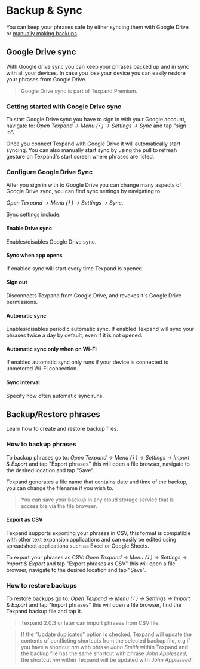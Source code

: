 # Backup & Sync

You can keep your phrases safe by either syncing them with Google Drive or [manually making backups](#importexport-phrases).

## Google Drive sync

With Google drive sync you can keep your phrases backed up and in sync with all your devices. In case you lose your device you can easily restore your phrases from Google Drive.

> <i class='bx bxs-crown' style="color: orange"></i> Google Drive sync is part of Texpand Premium.

### Getting started with Google Drive sync


To start Google Drive sync you have to sign in with your Google account, navigate to: *Open Texpand → Menu (⠇) → Settings → Sync* and tap "sign in".

Once you connect Texpand with Google Drive it will automatically start syncing. You can also manually start sync by using the pull to refresh gesture on Texpand's start screen where phrases are listed.


### Configure Google Drive Sync

After you sign in with to Google Drive you can change many aspects of Google Drive sync, you can find sync settings by navigating to: 

*Open Texpand → Menu (⠇) → Settings → Sync*.

Sync settings include:

#### Enable Drive sync

Enables/disables Google Drive sync.

#### Sync when app opens

If enabled sync will start every time Texpand is opened.

#### Sign out

Disconnects Texpand from Google Drive, and revokes it's Google Drive permissions.

#### Automatic sync

Enables/disables periodic automatic sync. If enabled Texpand will sync your phrases twice a day by default, even if it is not opened.

#### Automatic sync only when on Wi-Fi

If enabled automatic sync only runs if your device is connected to unmetered Wi-Fi connection.

#### Sync interval

Specify how often automatic sync runs.

## Backup/Restore phrases

Learn how to create and restore backup files.


### How to backup phrases

To backup phrases go to: *Open Texpand → Menu (⠇) → Settings → Import & Export* and tap "Export phrases" this will open a file browser, navigate to the desired location and tap "Save". 

Texpand generates a file name that contains date and time of the backup, you can change the filename if you wish to.

> You can save your backup in any cloud storage service that is accessible via the file browser.

#### Export as CSV

Texpand supports exporting your phrases in CSV, this format is compatible with other text expansion applications and can easily be edited using spreadsheet applications such as Excel or Google Sheets.

To export your phrases as CSV: *Open Texpand → Menu (⠇) → Settings → Import & Export* and tap "Export phrases as CSV" this will open a file browser, navigate to the desired location and tap "Save". 

### How to restore backups

To restore backups go to: *Open Texpand → Menu (⠇) → Settings → Import & Export* and tap "Import phrases" this will open a file browser, find the Texpand backup file and tap it.

> Texpand 2.0.3 or later can import phrases from CSV file.

> If the "Update duplicates" option is checked, Texpand will update the contents of conflicting shortcuts from the selected backup file, e.g if you have a shortcut *nm* with phrase *John Smith* within Texpand and the backup file has the same shortcut with phrase *John Appleseed*, the shortcut *nm* within Texpand will be updated with *John Appleseed*.


